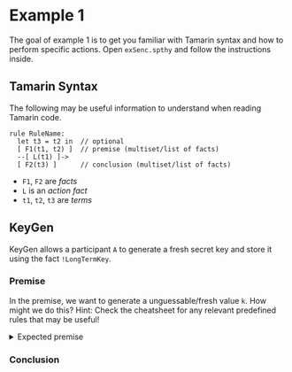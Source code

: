 # Example 1

The goal of example 1 is to get you familiar with Tamarin syntax and how to perform specific actions. Open `exSenc.spthy` and follow the instructions inside.


## Tamarin Syntax

The following may be useful information to understand when reading Tamarin code.

```tamarin
rule RuleName:
  let t3 = t2 in  // optional
  [ F1(t1, t2) ]  // premise (multiset/list of facts)
  --[ L(t1) ]->
  [ F2(t3) ]      // conclusion (multiset/list of facts)
```

- `F1`, `F2` are *facts*
- `L` is an *action fact*
- `t1`, `t2`, `t3` are *terms*

## KeyGen

KeyGen allows a participant `A` to generate a fresh secret key and store it using the fact `!LongTermKey`.

### Premise

In the premise, we want to generate a unguessable/fresh value `k`. How might we do this? Hint: Check the cheatsheet for any relevant predefined rules that may be useful!
<details>
  <summary>Expected premise</summary>
  [ Fr(~k) ]
</details>


### Conclusion


